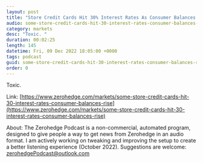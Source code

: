 ```yaml
---
layout: post
title: "Store Credit Cards Hit 30% Interest Rates As Consumer Balances Rise"
audio: some-store-credit-cards-hit-30-interest-rates-consumer-balances-rise-0
category: markets
desc: "Toxic. "
duration: 00:02:25
length: 145
datetime: Fri, 09 Dec 2022 18:05:00 +0000
tags: podcast
guid: some-store-credit-cards-hit-30-interest-rates-consumer-balances-rise-0
order: 0
---
```

Toxic. 

Link: [https://www.zerohedge.com/markets/some-store-credit-cards-hit-30-interest-rates-consumer-balances-rise](https://www.zerohedge.com/markets/some-store-credit-cards-hit-30-interest-rates-consumer-balances-rise)

About: The Zerohedge Podcast is a non-commercial, automated program, designed to give people a way to get news from Zerohedge in an audio format.  I am actively working on tweaking and improving the setup to create a better listening experience (October 2022).  Suggestions are welcome: [zerohedgePodcast@outlook.com](mailto:zerohedgePodcast@outlook.com)